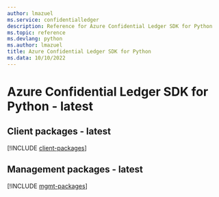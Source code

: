 ```yaml
---
author: lmazuel
ms.service: confidentialledger
description: Reference for Azure Confidential Ledger SDK for Python
ms.topic: reference
ms.devlang: python
ms.author: lmazuel
title: Azure Confidential Ledger SDK for Python
ms.data: 10/10/2022
---
```

# Azure Confidential Ledger SDK for Python - latest

## Client packages - latest
[!INCLUDE [client-packages](confidential-ledger-client-index.md)]
## Management packages - latest
[!INCLUDE [mgmt-packages](confidential-ledger-mgmt-index.md)]